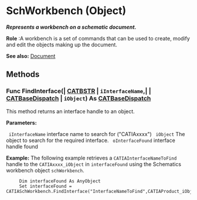 # SchWorkbench (Object)

**_Represents a workbench on a schematic document._**

**Role** :A workbench is a set of commands that can be used to create, modify and edit the objects making up the document.

**See also:**      [Document](../InfInterfaces/interface_Document_14456.md)

## Methods

### Func **FindInterface**(| [CATBSTR](../System/typedef_CATBSTR_8129.md) | `iInterfaceName`,| | [CATBaseDispatch](../System/interface_CATBaseDispatch_45333.md) | `iObject`) As [CATBaseDispatch](../System/interface_CATBaseDispatch_45333.md)

   This method returns an interface handle to an object.

**Parameters:**

` iInterfaceName`      interface name to search for ("CATIAxxxx")
` iObject`      The object to search for the required interface.
` oInterfaceFound`      interface handle found

**Example:**      The following example retrieves a `CATIAInterfaceNameToFind` handle to the `CATIAxxxx_iObject` in `interfaceFound` using the Schematics workbench object `schWorkbench`.

```VBScript
     Dim interfaceFound As AnyObject
     Set interfaceFound = CATIASchWorkbench.FindInterface("InterfaceNameToFind",CATIAProduct_iObject)

```